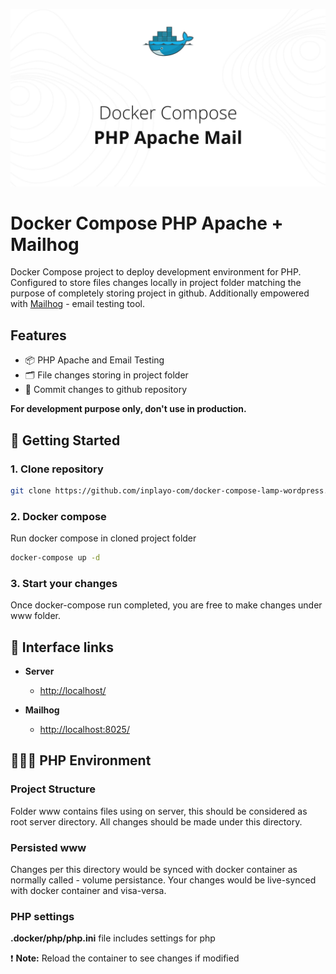 ![preview.jpg](readme/preview.jpg)

# Docker Compose PHP Apache + Mailhog

Docker Compose project to deploy development environment for PHP. Configured to store files changes locally in project folder matching the purpose of completely storing project in github. Additionally empowered with [Mailhog](https://github.com/mailhog/MailHog) - email testing tool.

## Features

- 📦 PHP Apache and Email Testing
- 🗂️ File changes storing in project folder
- 🚀 Commit changes to github repository

**For development purpose only, don't use in production.**

## 🚀 Getting Started

### 1. Clone repository

```bash
git clone https://github.com/inplayo-com/docker-compose-lamp-wordpress.git
```

### 2. Docker compose

Run docker compose in cloned project folder

```bash
docker-compose up -d
```

### 3. Start your changes

Once docker-compose run completed, you are free to make changes under www folder.

## 🔗 Interface links

- **Server**

  - [http://localhost/](http://localhost/)

- **Mailhog**
  - [http://localhost:8025/](http://localhost:8025/)

## 🧑🏻‍💻 PHP Environment

### Project Structure

Folder www contains files using on server, this should be considered as root server directory. All changes should be made under this directory.

### Persisted www

Changes per this directory would be synced with docker container as normally called - volume persistance. Your changes would be live-synced with docker container and visa-versa.

### PHP settings

**.docker/php/php.ini** file includes settings for php

❗️ **Note:** Reload the container to see changes if modified
